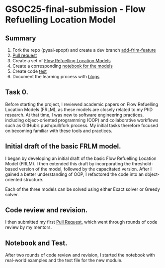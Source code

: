# GSOC25-final-submission - Flow Refuelling Location Model 

## Summary
1. Fork the repo (pysal-spopt) and create a dev branch [add-frlm-feature](https://github.com/fengzixin0617/spopt/tree/add-frlm-feature)
2. [Pull request](https://github.com/pysal/spopt/pull/487)
3. Create a set of [Flow Refuelling Location Models](https://github.com/fengzixin0617/spopt/blob/add-frlm-feature/spopt/locate/flow.py)
4. Create a corresponding [notebook for the models](https://github.com/fengzixin0617/spopt/blob/add-frlm-feature/notebooks/flow.ipynb)
5. Create code [test](https://github.com/fengzixin0617/spopt/blob/add-frlm-feature/spopt/tests/test_locate/test_flow.py)
6. Document the learning process with [blogs](https://fengzixin0617.github.io/gsoc2025/) 

## Task 0.
Before starting the project, I reviewed academic papers on Flow Refuelling Location Models (FRLM), as these models are closely related to my PhD research. At that time, I was new to software engineering practices, including object-oriented programming (OOP) and collaborative workflows such as GitHub’s push/pull/fork process. My initial tasks therefore focused on becoming familiar with these tools and practices.

## Initial draft of the basic FRLM model. 
I began by developing an initial draft of the basic Flow Refuelling Location Model (FRLM). I then extended this draft by incorporating the threshold-based version of the model, followed by the capacitated version. After I gained a better understanding of OOP, I refactored the code into an object-oriented structure.

Each of the three models can be solved using either Exact solver or Greedy solver. 

## Code review and revision. 

I then submitted my first [Pull Request](https://github.com/pysal/spopt/pull/487), which went through rounds of code review by my mentors. 

## Notebook and Test. 

After two rounds of code review and revision, I started the notebook with real-world examples and the test file for the new module. 
 





